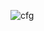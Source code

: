 ![cfg](https://user-images.githubusercontent.com/64106839/120227855-496a3e00-c24a-11eb-8193-9de485f341a8.PNG)
